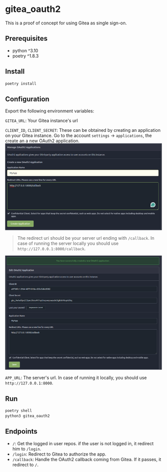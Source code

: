 # gitea_oauth2

This is a proof of concept for using Gitea as single sign-on.

## Prerequisites

- python ^3.10
- poetry ^1.8.3

## Install

```bash
poetry install
```

## Configuration

Export the following environment variables:

`GITEA_URL`: Your Gitea instance's url

`CLIENT_ID`, `CLIENT_SECRET`: These can be obtained by creating an application on your Gitea instance. Go to the account `settings` -> `applications`, the create an a new OAuth2 application.
![create application](assets/create_app.png)
> The redirect uri should be your server url ending with `/callback`. In case of running the server locally you should use `http://127.0.0.1:8000/callback`.

![created_app](assets/created_app.png)

`APP_URL`: The server's url. In case of running it locally, you should use `http://127.0.0.1:8000`.

## Run

```bash
poetry shell
python3 gitea_oauth2
```

## Endpoints

- `/`: Get the logged in user repos. if the user is not logged in, it redirect him to `/login`.
- `/login`: Redirect to Gitea to authorize the app.
- `/callback`: Handle the OAuth2 callback coming from Gitea. If it passes, it redirect to `/`.
